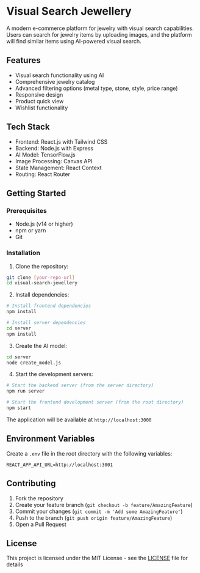 # Visual Search Jewellery

A modern e-commerce platform for jewelry with visual search capabilities. Users can search for jewelry items by uploading images, and the platform will find similar items using AI-powered visual search.

## Features

- Visual search functionality using AI
- Comprehensive jewelry catalog
- Advanced filtering options (metal type, stone, style, price range)
- Responsive design
- Product quick view
- Wishlist functionality

## Tech Stack

- Frontend: React.js with Tailwind CSS
- Backend: Node.js with Express
- AI Model: TensorFlow.js
- Image Processing: Canvas API
- State Management: React Context
- Routing: React Router

## Getting Started

### Prerequisites

- Node.js (v14 or higher)
- npm or yarn
- Git

### Installation

1. Clone the repository:
```bash
git clone [your-repo-url]
cd visual-search-jewellery
```

2. Install dependencies:
```bash
# Install frontend dependencies
npm install

# Install server dependencies
cd server
npm install
```

3. Create the AI model:
```bash
cd server
node create_model.js
```

4. Start the development servers:
```bash
# Start the backend server (from the server directory)
npm run server

# Start the frontend development server (from the root directory)
npm start
```

The application will be available at `http://localhost:3000`

## Environment Variables

Create a `.env` file in the root directory with the following variables:
```
REACT_APP_API_URL=http://localhost:3001
```

## Contributing

1. Fork the repository
2. Create your feature branch (`git checkout -b feature/AmazingFeature`)
3. Commit your changes (`git commit -m 'Add some AmazingFeature'`)
4. Push to the branch (`git push origin feature/AmazingFeature`)
5. Open a Pull Request

## License

This project is licensed under the MIT License - see the [LICENSE](LICENSE) file for details
